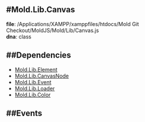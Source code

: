 
#Mold.Lib.Canvas
---------------------------------------

__file__: /Applications/XAMPP/xamppfiles/htdocs/Mold Git Checkout/MoldJS/Mold/Lib/Canvas.js  
__dna__: class  


	






##Dependencies
--------------

* [Mold.Lib.Element](../../Mold/Lib/Element.md) 
* [Mold.Lib.CanvasNode](../../Mold/Lib/CanvasNode.md) 
* [Mold.Lib.Event](../../Mold/Lib/Event.md) 
* [Mold.Lib.Loader](../../Mold/Lib/Loader.md) 
* [Mold.Lib.Color](../../Mold/Lib/Color.md) 


##Events
--------------






 

 


 



		
